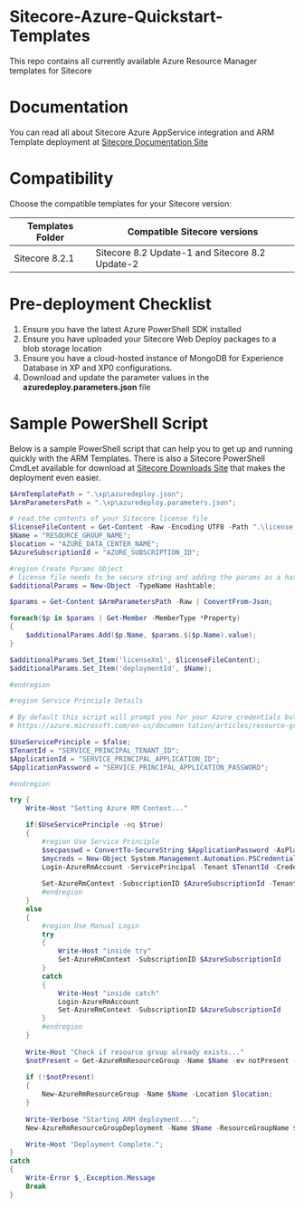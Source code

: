 # Sitecore-Azure-Quickstart-Templates
This repo contains all currently available Azure Resource Manager templates for Sitecore

# Documentation
You can read all about Sitecore Azure AppService integration and ARM Template deployment at [Sitecore Documentation Site](https://doc.sitecore.net/cloud)

# Compatibility
Choose the compatible templates for your Sitecore version:

| Templates Folder | Compatible Sitecore versions                       |
|------------------|----------------------------------------------------|
| Sitecore 8.2.1   | Sitecore 8.2 Update-1 and Sitecore 8.2 Update-2    |

# Pre-deployment Checklist
1. Ensure you have the latest Azure PowerShell SDK installed
2. Ensure you have uploaded your Sitecore Web Deploy packages to a blob storage location 
3. Ensure you have a cloud-hosted instance of MongoDB for Experience Database in XP and XP0 configurations.
4. Download and update the parameter values in the **azuredeploy.parameters.json** file


# Sample PowerShell Script
Below is a sample PowerShell script that can help you to get up and running quickly with the ARM Templates. There is also a Sitecore PowerShell CmdLet available for download at [Sitecore Downloads Site](https://dev.sitecore.net/Downloads.aspx) that makes the deployment even easier.
```PowerShell
$ArmTemplatePath = ".\xp\azuredeploy.json";
$ArmParametersPath = ".\xp\azuredeploy.parameters.json";

# read the contents of your Sitecore license file
$licenseFileContent = Get-Content -Raw -Encoding UTF8 -Path ".\license.xml" | Out-String;
$Name = "RESOURCE_GROUP_NAME";
$location = "AZURE_DATA_CENTER_NAME";
$AzureSubscriptionId = "AZURE_SUBSCRIPTION_ID";

#region Create Params Object
# license file needs to be secure string and adding the params as a hashtable is the only way to do it
$additionalParams = New-Object -TypeName Hashtable;

$params = Get-Content $ArmParametersPath -Raw | ConvertFrom-Json;

foreach($p in $params | Get-Member -MemberType *Property)
{
    $additionalParams.Add($p.Name, $params.$($p.Name).value);
}

$additionalParams.Set_Item('licenseXml', $licenseFileContent);
$additionalParams.Set_Item('deploymentId', $Name);

#endregion

#region Service Principle Details

# By default this script will prompt you for your Azure credentials but you can update the script to use an Azure Service Principal instead by following the details at the link below and updating the four variables below once you are done.
# https://azure.microsoft.com/en-us/documen tation/articles/resource-group-authenticate-service-principal/

$UseServicePrinciple = $false;
$TenantId = "SERVICE_PRINCIPAL_TENANT_ID";
$ApplicationId = "SERVICE_PRINCIPAL_APPLICATION_ID";
$ApplicationPassword = "SERVICE_PRINCIPAL_APPLICATION_PASSWORD";

#endregion

try {
   	Write-Host "Setting Azure RM Context..."

 	if($UseServicePrinciple -eq $true)
	{
		#region Use Service Principle
		$secpasswd = ConvertTo-SecureString $ApplicationPassword -AsPlainText -Force
		$mycreds = New-Object System.Management.Automation.PSCredential ($ApplicationId, $secpasswd)
		Login-AzureRmAccount -ServicePrincipal -Tenant $TenantId -Credential $mycreds
		
		Set-AzureRmContext -SubscriptionID $AzureSubscriptionId -TenantId $TenantId;
		#endregion
	}
	else
	{
		#region Use Manual Login
		try 
		{
			Write-Host "inside try"
			Set-AzureRmContext -SubscriptionID $AzureSubscriptionId
		}
		catch 
		{
			Write-Host "inside catch"
			Login-AzureRmAccount
			Set-AzureRmContext -SubscriptionID $AzureSubscriptionId
		}
		#endregion		
	}
	
 	Write-Host "Check if resource group already exists..."
	$notPresent = Get-AzureRmResourceGroup -Name $Name -ev notPresent -ea 0;
	
	if (!$notPresent) 
	{
		New-AzureRmResourceGroup -Name $Name -Location $location;
	}
	
	Write-Verbose "Starting ARM deployment...";
	New-AzureRmResourceGroupDeployment -Name $Name -ResourceGroupName $Name -TemplateFile $ArmTemplatePath -TemplateParameterObject $additionalParams; # -DeploymentDebugLogLevel All -Debug;

	Write-Host "Deployment Complete.";
}
catch 
{
	Write-Error $_.Exception.Message
	Break 
}
```

